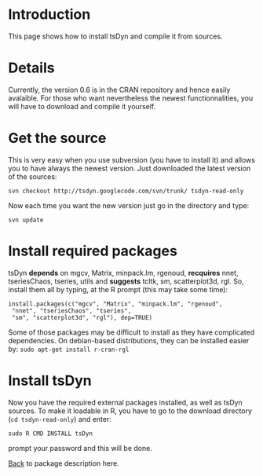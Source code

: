 # Introduction #

This page shows how to install tsDyn and compile it from sources.


# Details #

Currently, the version 0.6 is in the CRAN repository and hence easily avalaible. For those who want nevertheless the newest functionnalities, you will have to download and compile it yourself.

# Get the source #
This is very easy when you use subversion (you have to install it) and allows you to have always the newest version. Just downloaded the latest version of the sources:

`svn checkout http://tsdyn.googlecode.com/svn/trunk/ tsdyn-read-only`

Now each time you want the new version just go in the directory and type:

`svn update`

# Install required packages #
tsDyn **depends** on mgcv, Matrix, minpack.lm, rgenoud, **recquires** nnet, tseriesChaos, tseries, utils and **suggests** tcltk, sm, scatterplot3d, rgl. So, install them all by typing, at the R prompt (this may take some time):

```
install.packages(c("mgcv", "Matrix", "minpack.lm", "rgenoud",
 "nnet", "tseriesChaos", "tseries",
 "sm", "scatterplot3d", "rgl"), dep=TRUE)
```

Some of those packages may be difficult to install as they have complicated dependencies. On debian-based distributions, they can be installed easier by:
`sudo apt-get install r-cran-rgl`
# Install tsDyn #
Now you have the required external packages installed, as well as tsDyn sources. To make it loadable in R, you have to go to the download directory (`cd tsdyn-read-only`) and enter:

`sudo R CMD INSTALL tsDyn`

prompt your password and this will be done.


[Back](Intro.md) to package description here.